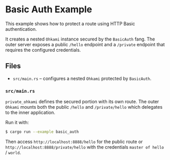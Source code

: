 # Basic Auth Example

This example shows how to protect a route using HTTP Basic authentication.

It creates a nested `Ohkami` instance secured by the `BasicAuth` fang.  The outer
server exposes a public `/hello` endpoint and a `/private` endpoint that requires
the configured credentials.

## Files

- `src/main.rs` – configures a nested `Ohkami` protected by `BasicAuth`.

### `src/main.rs`

`private_ohkami` defines the secured portion with its own route. The outer
`Ohkami` mounts both the public `/hello` and `/private/hello` which delegates to
the inner application.

Run it with:

```bash
$ cargo run --example basic_auth
```

Then access `http://localhost:8888/hello` for the public route or
`http://localhost:8888/private/hello` with the credentials `master of hello` / `world`.
